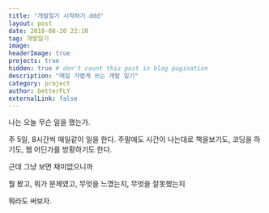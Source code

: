 ```yaml
---
title: "개발일기 시작하기 ddd"
layout: post
date: 2018-08-20 22:10
tag: 개발일기
image: 
headerImage: true
projects: true
hidden: true # don't count this post in blog pagination
description: "매일 가볍게 쓰는 개발 일기"
category: project
author: betterFLY
externalLink: false
---
```


나는 오늘 무슨 일을 했는가.

주 5일, 8시간씩 매일같이 일을 한다. 주말에도 시간이 나는대로 책을보기도, 코딩을 하기도, 웹 어딘가를 방황하기도 한다.

근데 그냥 보면 재미없으니까

뭘 봤고, 뭐가 문제였고, 무엇을 느꼈는지, 무엇을 잘못했는지

뭐라도 써보자.